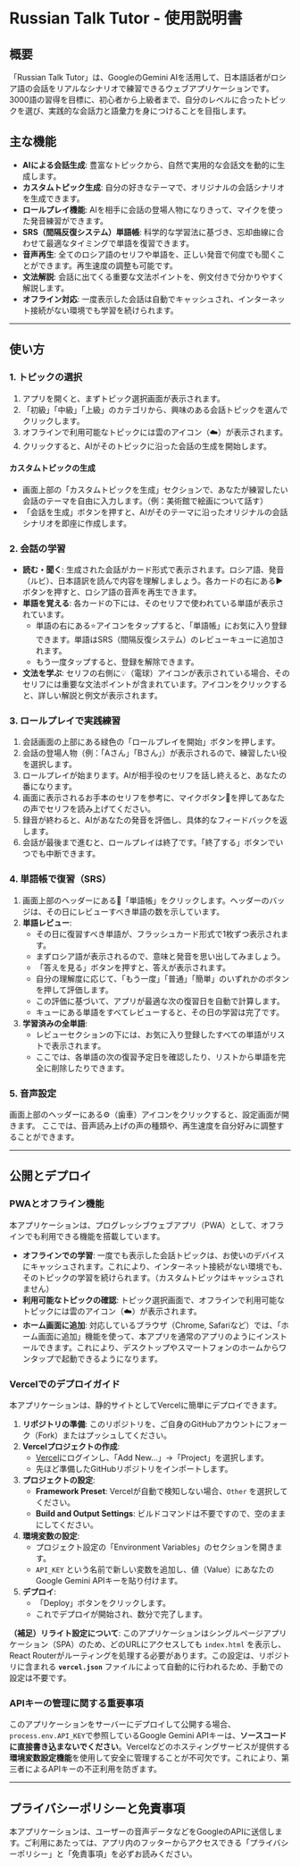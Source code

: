 # Russian Talk Tutor - 使用説明書

## 概要

「Russian Talk Tutor」は、GoogleのGemini AIを活用して、日本語話者がロシア語の会話をリアルなシナリオで練習できるウェブアプリケーションです。3000語の習得を目標に、初心者から上級者まで、自分のレベルに合ったトピックを選び、実践的な会話力と語彙力を身につけることを目指します。

## 主な機能

- **AIによる会話生成**: 豊富なトピックから、自然で実用的な会話文を動的に生成します。
- **カスタムトピック生成**: 自分の好きなテーマで、オリジナルの会話シナリオを生成できます。
- **ロールプレイ機能**: AIを相手に会話の登場人物になりきって、マイクを使った発音練習ができます。
- **SRS（間隔反復システム）単語帳**: 科学的な学習法に基づき、忘却曲線に合わせて最適なタイミングで単語を復習できます。
- **音声再生**: 全てのロシア語のセリフや単語を、正しい発音で何度でも聞くことができます。再生速度の調整も可能です。
- **文法解説**: 会話に出てくる重要な文法ポイントを、例文付きで分かりやすく解説します。
- **オフライン対応**: 一度表示した会話は自動でキャッシュされ、インターネット接続がない環境でも学習を続けられます。

---

## 使い方

### 1. トピックの選択

1.  アプリを開くと、まずトピック選択画面が表示されます。
2.  「初級」「中級」「上級」のカテゴリから、興味のある会話トピックを選んでクリックします。
3.  オフラインで利用可能なトピックには雲のアイコン（☁️）が表示されます。
4.  クリックすると、AIがそのトピックに沿った会話の生成を開始します。

#### カスタムトピックの生成
- 画面上部の「カスタムトピックを生成」セクションで、あなたが練習したい会話のテーマを自由に入力します。（例：美術館で絵画について話す）
- 「会話を生成」ボタンを押すと、AIがそのテーマに沿ったオリジナルの会話シナリオを即座に作成します。

### 2. 会話の学習

- **読む・聞く**: 生成された会話がカード形式で表示されます。ロシア語、発音（ルビ）、日本語訳を読んで内容を理解しましょう。各カードの右にある▶️ボタンを押すと、ロシア語の音声を再生できます。
- **単語を覚える**: 各カードの下には、そのセリフで使われている単語が表示されています。
    - 単語の右にある⭐アイコンをタップすると、「単語帳」にお気に入り登録できます。単語はSRS（間隔反復システム）のレビューキューに追加されます。
    - もう一度タップすると、登録を解除できます。
- **文法を学ぶ**: セリフの右側に💡（電球）アイコンが表示されている場合、そのセリフには重要な文法ポイントが含まれています。アイコンをクリックすると、詳しい解説と例文が表示されます。

### 3. ロールプレイで実践練習

1.  会話画面の上部にある緑色の「ロールプレイを開始」ボタンを押します。
2.  会話の登場人物（例：「Aさん」「Bさん」）が表示されるので、練習したい役を選択します。
3.  ロールプレイが始まります。AIが相手役のセリフを話し終えると、あなたの番になります。
4.  画面に表示されるお手本のセリフを参考に、マイクボタン🎤を押してあなたの声でセリフを読み上げてください。
5.  録音が終わると、AIがあなたの発音を評価し、具体的なフィードバックを返します。
6.  会話が最後まで進むと、ロールプレイは終了です。「終了する」ボタンでいつでも中断できます。

### 4. 単語帳で復習（SRS）

1.  画面上部のヘッダーにある📖「単語帳」をクリックします。ヘッダーのバッジは、その日にレビューすべき単語の数を示しています。
2.  **単語レビュー**:
    - その日に復習すべき単語が、フラッシュカード形式で1枚ずつ表示されます。
    - まずロシア語が表示されるので、意味と発音を思い出してみましょう。
    - 「答えを見る」ボタンを押すと、答えが表示されます。
    - 自分の理解度に応じて、「もう一度」「普通」「簡単」のいずれかのボタンを押して評価します。
    - この評価に基づいて、アプリが最適な次の復習日を自動で計算します。
    - キューにある単語をすべてレビューすると、その日の学習は完了です。
3.  **学習済みの全単語**:
    - レビューセクションの下には、お気に入り登録したすべての単語がリストで表示されます。
    - ここでは、各単語の次の復習予定日を確認したり、リストから単語を完全に削除したりできます。

### 5. 音声設定

画面上部のヘッダーにある⚙️（歯車）アイコンをクリックすると、設定画面が開きます。
ここでは、音声読み上げの声の種類や、再生速度を自分好みに調整することができます。

---

## 公開とデプロイ

### PWAとオフライン機能

本アプリケーションは、プログレッシブウェブアプリ（PWA）として、オフラインでも利用できる機能を搭載しています。

- **オフラインでの学習**: 一度でも表示した会話トピックは、お使いのデバイスにキャッシュされます。これにより、インターネット接続がない環境でも、そのトピックの学習を続けられます。（カスタムトピックはキャッシュされません）
- **利用可能なトピックの確認**: トピック選択画面で、オフラインで利用可能なトピックには雲のアイコン（☁️）が表示されます。
- **ホーム画面に追加**: 対応しているブラウザ（Chrome, Safariなど）では、「ホーム画面に追加」機能を使って、本アプリを通常のアプリのようにインストールできます。これにより、デスクトップやスマートフォンのホームからワンタップで起動できるようになります。

### Vercelでのデプロイガイド

本アプリケーションは、静的サイトとしてVercelに簡単にデプロイできます。

1.  **リポジトリの準備**: このリポジトリを、ご自身のGitHubアカウントにフォーク（Fork）またはプッシュしてください。
2.  **Vercelプロジェクトの作成**:
    - [Vercel](https://vercel.com/)にログインし、「Add New...」->「Project」を選択します。
    - 先ほど準備したGitHubリポジトリをインポートします。
3.  **プロジェクトの設定**:
    - **Framework Preset**: Vercelが自動で検知しない場合、`Other` を選択してください。
    - **Build and Output Settings**: ビルドコマンドは不要ですので、空のままにしてください。
4.  **環境変数の設定**:
    - プロジェクト設定の「Environment Variables」のセクションを開きます。
    - `API_KEY` という名前で新しい変数を追加し、値（Value）にあなたのGoogle Gemini APIキーを貼り付けます。
5.  **デプロイ**:
    - 「Deploy」ボタンをクリックします。
    - これでデプロイが開始され、数分で完了します。

**（補足）リライト設定について**: このアプリケーションはシングルページアプリケーション（SPA）のため、どのURLにアクセスしても `index.html` を表示し、React Routerがルーティングを処理する必要があります。この設定は、リポジトリに含まれる **`vercel.json`** ファイルによって自動的に行われるため、手動での設定は不要です。

### APIキーの管理に関する重要事項
このアプリケーションをサーバーにデプロイして公開する場合、`process.env.API_KEY`で参照しているGoogle Gemini APIキーは、**ソースコードに直接書き込まないでください**。Vercelなどのホスティングサービスが提供する**環境変数設定機能**を使用して安全に管理することが不可欠です。これにより、第三者によるAPIキーの不正利用を防ぎます。

---

## プライバシーポリシーと免責事項

本アプリケーションは、ユーザーの音声データなどをGoogleのAPIに送信します。ご利用にあたっては、アプリ内のフッターからアクセスできる「プライバシーポリシー」と「免責事項」を必ずお読みください。